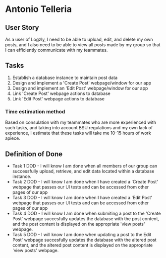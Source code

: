 # Antonio Telleria

## User Story

As a user of Logzly, I need to be able to upload, edit, and delete my own posts,
and I also need to be able to view all posts made by my group so that I can
efficiently communicate with my teammates.

## Tasks

1. Establish a database instance to maintain post data
2. Design and implement a 'Create Post' webpage/window for our app
3. Design and implement an 'Edit Post' webpage/window for our app
4. Link 'Create Post' webpage actions to database
5. Link 'Edit Post' webpage actions to database

### Time estimation method

Based on consulation with my teammates who are more experienced with such tasks, and
taking into account BSU regulations and my own lack of experience, I estimate that these
tasks will take me 10-15 hours of work apiece.

## Definition of Done

- Task 1 DOD - I will know I am done when all members of our group can successfully
upload, retrieve, and edit data located within a database instance.
- Task 2 DOD - I will know I am done when I have created a 'Create Post' webpage
that passes our UI tests and can be accessed from other pages of our app
- Task 3 DOD - I will know I am done when I have created a 'Edit Post' webpage
that passes our UI tests and can be accessed from other pages of our app
- Task 4 DOD - I will know I am done when submiting a post to the 'Create Post'
webpage succesfully updates the database with the post content, and the post
content is displayed on the appropriate 'view posts' webpage.
- Task 5 DOD -  I will know I am done when updating a post to the Edit Post'
webpage succesfully updates the database with the altered post content, and the
altered post content is displayed on the appropriate 'view posts' webpage.
